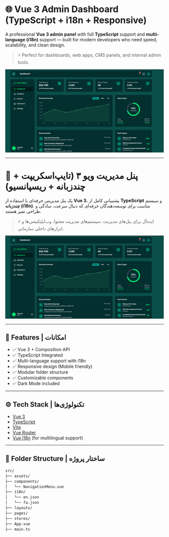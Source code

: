 # 🌐 Vue 3 Admin Dashboard (TypeScript + i18n + Responsive)

A professional **Vue 3 admin panel** with full **TypeScript** support and **multi-language (i18n)** support — built for modern developers who need speed, scalability, and clean design.

> ⚡ Perfect for dashboards, web apps, CMS panels, and internal admin tools.

![Vue Dashboard Preview](./screen1.jpg)

---

# 📌 پنل مدیریت ویو ۳ (تایپ‌اسکریپت + چندزبانه + ریسپانسیو)

یک پنل مدیریتی حرفه‌ای با استفاده از **Vue 3**، پشتیبانی کامل از **TypeScript** و سیستم **چندزبانه (i18n)**. مناسب برای توسعه‌دهندگان حرفه‌ای که دنبال سرعت، سادگی و طراحی تمیز هستند.

> ⚡ ایده‌آل برای پنل‌های مدیریت، سیستم‌های مدیریت محتوا، وب‌اپلیکیشن‌ها و ابزارهای داخلی سازمانی.

![پیش‌نمایش داشبورد Vue](./screen1.jpg)

---

## 🔑 Features | امکانات

- ✅ Vue 3 + Composition API
- ✅ TypeScript Integrated
- ✅ Multi-language support with i18n
- ✅ Responsive design (Mobile friendly)
- ✅ Modular folder structure
- ✅ Customizable components
- ✅ Dark Mode included

---

## ⚙️ Tech Stack | تکنولوژی‌ها

- [Vue 3](https://vuejs.org/)
- [TypeScript](https://www.typescriptlang.org/)
- [Vite](https://vitejs.dev/)
- [Vue Router](https://router.vuejs.org/)
- [Vue I18n](https://vue-i18n.intlify.dev/) (for multilingual support)

---

## 🧩 Folder Structure | ساختار پروژه

```bash
src/
├── assets/
├── components/
│   └── NavigationMenu.vue
├── i18n/
│   └── en.json
│   └── fa.json
├── layouts/
├── pages/
├── stores/
├── App.vue
├── main.ts
